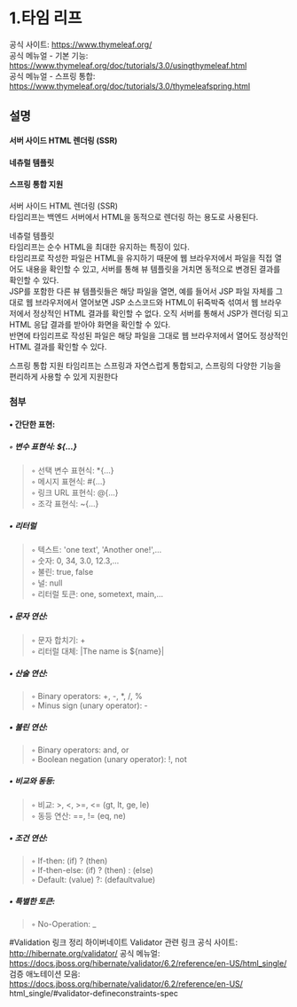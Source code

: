 # 1.타임 리프
공식 사이트: https://www.thymeleaf.org/  
공식 메뉴얼 - 기본 기능: https://www.thymeleaf.org/doc/tutorials/3.0/usingthymeleaf.html  
공식 메뉴얼 - 스프링 통합: https://www.thymeleaf.org/doc/tutorials/3.0/thymeleafspring.html  

## 설명
#### 서버 사이드 HTML 렌더링 (SSR)  
#### 네츄럴 템플릿  
#### 스프링 통합 지원  
  
서버 사이드 HTML 렌더링 (SSR)  
타임리프는 백엔드 서버에서 HTML을 동적으로 렌더링 하는 용도로 사용된다.  
  
네츄럴 템플릿  
타임리프는 순수 HTML을 최대한 유지하는 특징이 있다.  
타임리프로 작성한 파일은 HTML을 유지하기 때문에 웹 브라우저에서 파일을 직접 열어도 내용을 확인할
수 있고, 서버를 통해 뷰 템플릿을 거치면 동적으로 변경된 결과를 확인할 수 있다.  
JSP를 포함한 다른 뷰 템플릿들은 해당 파일을 열면, 예를 들어서 JSP 파일 자체를 그대로 웹 브라우저에서
열어보면 JSP 소스코드와 HTML이 뒤죽박죽 섞여서 웹 브라우저에서 정상적인 HTML 결과를 확인할 수
없다.   오직 서버를 통해서 JSP가 렌더링 되고 HTML 응답 결과를 받아야 화면을 확인할 수 있다.  
반면에 타임리프로 작성된 파일은 해당 파일을 그대로 웹 브라우저에서 열어도 정상적인 HTML 결과를
확인할 수 있다.  
  
스프링 통합 지원
타임리프는 스프링과 자연스럽게 통합되고, 스프링의 다양한 기능을 편리하게 사용할 수 있게 지원한다
  
### 첨부
#### • 간단한 표현:  
##### ◦ 변수 표현식: ${...}  
> ◦ 선택 변수 표현식: *{...}  
 ◦ 메시지 표현식: #{...}  
 ◦ 링크 URL 표현식: @{...}  
 ◦ 조각 표현식: ~{...}  
##### • 리터럴  
> ◦ 텍스트: 'one text', 'Another one!',…  
 ◦ 숫자: 0, 34, 3.0, 12.3,…  
 ◦ 불린: true, false  
 ◦ 널: null  
 ◦ 리터럴 토큰: one, sometext, main,…  
##### • 문자 연산:  
> ◦ 문자 합치기: +  
 ◦ 리터럴 대체: |The name is ${name}|  
##### • 산술 연산:  
> ◦ Binary operators: +, -, *, /, %  
 ◦ Minus sign (unary operator): -  
##### • 불린 연산:  
> ◦ Binary operators: and, or  
 ◦ Boolean negation (unary operator): !, not  
##### • 비교와 동등:  
> ◦ 비교: >, <, >=, <= (gt, lt, ge, le)  
 ◦ 동등 연산: ==, != (eq, ne)  
##### • 조건 연산:  
> ◦ If-then: (if) ? (then)  
 ◦ If-then-else: (if) ? (then) : (else)  
 ◦ Default: (value) ?: (defaultvalue)  
##### • 특별한 토큰:  
> ◦ No-Operation: _    
  

#Validation 링크 정리
하이버네이트 Validator 관련 링크
공식 사이트: http://hibernate.org/validator/
공식 메뉴얼: https://docs.jboss.org/hibernate/validator/6.2/reference/en-US/html_single/
검증 애노테이션 모음: https://docs.jboss.org/hibernate/validator/6.2/reference/en-US/
html_single/#validator-defineconstraints-spec
